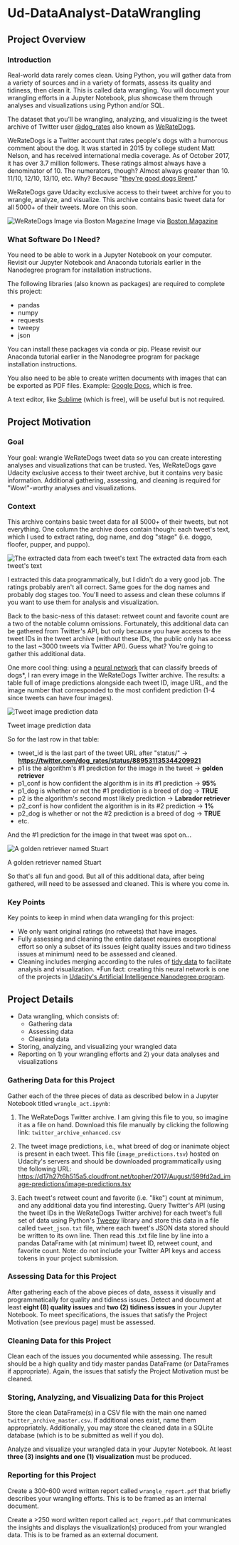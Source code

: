 # Ud-DataAnalyst-DataWrangling

## Project Overview
### Introduction
Real-world data rarely comes clean. Using Python, you will gather data from a variety of sources and in a variety of formats, assess its quality and tidiness, then clean it. This is called data wrangling. You will document your wrangling efforts in a Jupyter Notebook, plus showcase them through analyses and visualizations using Python and/or SQL.

The dataset that you'll be wrangling, analyzing, and visualizing is the tweet archive of Twitter user [@dog_rates](https://twitter.com/dog_rates) also known as [WeRateDogs](https://en.wikipedia.org/wiki/WeRateDogs).

WeRateDogs is a Twitter account that rates people's dogs with a humorous comment about the dog. It was started in 2015 by college student Matt Nelson, and has received international media coverage. As of October 2017, it has over 3.7 million followers. These ratings almost always have a denominator of 10. The numerators, though? Almost always greater than 10. 11/10, 12/10, 13/10, etc. Why? Because "[they're good dogs Brent](http://knowyourmeme.com/memes/theyre-good-dogs-brent)."

WeRateDogs gave Udacity exclusive access to their tweet archive for you to wrangle, analyze, and visualize. This archive contains basic tweet data for all 5000+ of their tweets. More on this soon.

![WeRateDogs Image via Boston Magazine](https://d17h27t6h515a5.cloudfront.net/topher/2017/October/59dd378f_dog-rates-social/dog-rates-social.jpg)
Image via [Boston Magazine](http://www.bostonmagazine.com/arts-entertainment/blog/2017/04/18/dog-rates-mit/)

### What Software Do I Need?
You need to be able to work in a Jupyter Notebook on your computer. Revisit our Jupyter Notebook and Anaconda tutorials earlier in the Nanodegree program for installation instructions.

The following libraries (also known as packages) are required to complete this project:

* pandas
* numpy
* requests
* tweepy
* json

You can install these packages via conda or pip. Please revisit our Anaconda tutorial earlier in the Nanodegree program for package installation instructions.

You also need to be able to create written documents with images that can be exported as PDF files. Example: [Google Docs](https://www.google.com/docs/about/), which is free.

A text editor, like [Sublime](https://www.sublimetext.com/) (which is free), will be useful but is not required.

## Project Motivation
### Goal
Your goal: wrangle WeRateDogs tweet data so you can create interesting analyses and visualizations that can be trusted. Yes, WeRateDogs gave Udacity exclusive access to their tweet archive, but it contains very basic information. Additional gathering, assessing, and cleaning is required for "Wow!"-worthy analyses and visualizations.

### Context
This archive contains basic tweet data for all 5000+ of their tweets, but not everything. One column the archive does contain though: each tweet's text, which I used to extract rating, dog name, and dog "stage" (i.e. doggo, floofer, pupper, and puppo).

![The extracted data from each tweet's text](https://d17h27t6h515a5.cloudfront.net/topher/2017/October/59dd4791_screenshot-2017-10-10-18.19.36/screenshot-2017-10-10-18.19.36.png)
The extracted data from each tweet's text

I extracted this data programmatically, but I didn't do a very good job. The ratings probably aren't all correct. Same goes for the dog names and probably dog stages too. You'll need to assess and clean these columns if you want to use them for analysis and visualization.

Back to the basic-ness of this dataset: retweet count and favorite count are a two of the notable column omissions. Fortunately, this additional data can be gathered from Twitter's API, but only because you have access to the tweet IDs in the tweet archive (without these IDs, the public only has access to the last ~3000 tweets via Twitter API). Guess what? You're going to gather this additional data.

One more cool thing: using a [neural network](https://classroom.udacity.com/nanodegrees/nd002/parts/20a33e0b-0f64-41a3-a9d9-c6f1207265c6/modules/14d9f5f1-9e7b-4bfb-97f3-bcdbf4a3699c/lessons/a8085857-3e28-4fc7-aeb8-da64ccbc2e20/concepts/28d4643b-3785-4700-bdee-4e5fc9963576) that can classify breeds of dogs*, I ran every image in the WeRateDogs Twitter archive. The results: a table full of image predictions alongside each tweet ID, image URL, and the image number that corresponded to the most confident prediction (1-4 since tweets can have four images).

![Tweet image prediction data](https://d17h27t6h515a5.cloudfront.net/topher/2017/October/59dd4d2c_screenshot-2017-10-10-18.43.41/screenshot-2017-10-10-18.43.41.png)

Tweet image prediction data

So for the last row in that table:

* tweet_id is the last part of the tweet URL after "status/" → **https://twitter.com/dog_rates/status/889531135344209921**
* p1 is the algorithm's #1 prediction for the image in the tweet → **golden retriever**
* p1_conf is how confident the algorithm is in its #1 prediction → **95%**
* p1_dog is whether or not the #1 prediction is a breed of dog → **TRUE**
* p2 is the algorithm's second most likely prediction → **Labrador retriever**
* p2_conf is how confident the algorithm is in its #2 prediction → **1%**
* p2_dog is whether or not the #2 prediction is a breed of dog → **TRUE**
* etc.

And the #1 prediction for the image in that tweet was spot on...

![A golden retriever named Stuart](https://d17h27t6h515a5.cloudfront.net/topher/2017/October/59dd4e05_dog-pred/dog-pred.png)

A golden retriever named Stuart

So that's all fun and good. But all of this additional data, after being gathered, will need to be assessed and cleaned. This is where you come in.

### Key Points
Key points to keep in mind when data wrangling for this project:

* We only want original ratings (no retweets) that have images.
* Fully assessing and cleaning the entire dataset requires exceptional effort so only a subset of its issues (eight quality issues and two tidiness issues at minimum) need to be assessed and cleaned.
* Cleaning includes merging according to the rules of [tidy data](https://cran.r-project.org/web/packages/tidyr/vignettes/tidy-data.html) to facilitate analysis and visualization.
*Fun fact: creating this neural network is one of the projects in [Udacity's Artificial Intelligence Nanodegree program](https://www.udacity.com/course/artificial-intelligence-nanodegree--nd889).

## Project Details
* Data wrangling, which consists of:
  * Gathering data
  * Assessing data
  * Cleaning data
* Storing, analyzing, and visualizing your wrangled data
* Reporting on 1) your wrangling efforts and 2) your data analyses and visualizations

### Gathering Data for this Project
Gather each of the three pieces of data as described below in a Jupyter Notebook titled `wrangle_act.ipynb`:

1. The WeRateDogs Twitter archive. I am giving this file to you, so imagine it as a file on hand. Download this file manually by clicking the following link: `twitter_archive_enhanced.csv`

2. The tweet image predictions, i.e., what breed of dog or inanimate object is present in each tweet. This file (`image_predictions.tsv`) hosted on Udacity's servers and should be downloaded programmatically using the following URL: https://d17h27t6h515a5.cloudfront.net/topher/2017/August/599fd2ad_image-predictions/image-predictions.tsv

3. Each tweet's retweet count and favorite (i.e. "like") count at minimum, and any additional data you find interesting. Query Twitter's API (using the tweet IDs in the WeRateDogs Twitter archive) for each tweet's full set of data using Python's [Tweepy](http://www.tweepy.org/) library and store this data in a file called `tweet_json.txt` file, where each tweet's JSON data stored should be written to its own line. Then read this .txt file line by line into a pandas DataFrame with (at minimum) tweet ID, retweet count, and favorite count. Note: do not include your Twitter API keys and access tokens in your project submission.

### Assessing Data for this Project
After gathering each of the above pieces of data, assess it visually and programmatically for quality and tidiness issues. Detect and document at least **eight (8) quality issues** and **two (2) tidiness issues** in your Jupyter Notebook. To meet specifications, the issues that satisfy the Project Motivation (see previous page) must be assessed.

### Cleaning Data for this Project
Clean each of the issues you documented while assessing. The result should be a high quality and tidy master pandas DataFrame (or DataFrames if appropriate). Again, the issues that satisfy the Project Motivation must be cleaned.

### Storing, Analyzing, and Visualizing Data for this Project
Store the clean DataFrame(s) in a CSV file with the main one named `twitter_archive_master.csv`. If additional ones exist, name them appropriately. Additionally, you may store the cleaned data in a SQLite database (which is to be submitted as well if you do).

Analyze and visualize your wrangled data in your Jupyter Notebook. At least **three (3) insights and one (1) visualization** must be produced.

### Reporting for this Project
Create a 300-600 word written report called `wrangle_report.pdf` that briefly describes your wrangling efforts. This is to be framed as an internal document.

Create a >250 word written report called `act_report.pdf` that communicates the insights and displays the visualization(s) produced from your wrangled data. This is to be framed as an external document.
